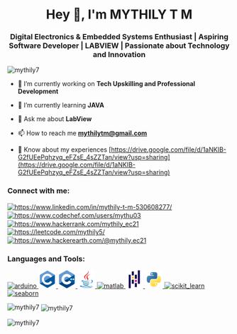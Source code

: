 <h1 align="center">Hey 👋, I'm MYTHILY T M</h1>
<h3 align="center">Digital Electronics & Embedded Systems Enthusiast | Aspiring Software Developer | LABVIEW | Passionate about Technology and Innovation</h3>

<p align="left"> <img src="https://komarev.com/ghpvc/?username=mythily7&label=Profile%20views&color=0e75b6&style=flat" alt="mythily7" /> </p>

- 🔭 I’m currently working on **Tech Upskilling and Professional Development**

- 🌱 I’m currently learning **JAVA**

- 💬 Ask me about **LabView**

- 📫 How to reach me **mythilytm@gmail.com**

- 📄 Know about my experiences [https://drive.google.com/file/d/1aNKIB-G2fUEePqhzyq_eFZsE_4sZZTan/view?usp=sharing](https://drive.google.com/file/d/1aNKIB-G2fUEePqhzyq_eFZsE_4sZZTan/view?usp=sharing)

<h3 align="left">Connect with me:</h3>
<p align="left">
<a href="https://linkedin.com/in/https://www.linkedin.com/in/mythily-t-m-530608277/" target="blank"><img align="center" src="https://raw.githubusercontent.com/rahuldkjain/github-profile-readme-generator/master/src/images/icons/Social/linked-in-alt.svg" alt="https://www.linkedin.com/in/mythily-t-m-530608277/" height="30" width="40" /></a>
<a href="https://www.codechef.com/users/https://www.codechef.com/users/mythu03" target="blank"><img align="center" src="https://cdn.jsdelivr.net/npm/simple-icons@3.1.0/icons/codechef.svg" alt="https://www.codechef.com/users/mythu03" height="30" width="40" /></a>
<a href="https://www.hackerrank.com/https://www.hackerrank.com/mythily_ec21" target="blank"><img align="center" src="https://raw.githubusercontent.com/rahuldkjain/github-profile-readme-generator/master/src/images/icons/Social/hackerrank.svg" alt="https://www.hackerrank.com/mythily_ec21" height="30" width="40" /></a>
<a href="https://www.leetcode.com/https://leetcode.com/mythily5/" target="blank"><img align="center" src="https://raw.githubusercontent.com/rahuldkjain/github-profile-readme-generator/master/src/images/icons/Social/leet-code.svg" alt="https://leetcode.com/mythily5/" height="30" width="40" /></a>
<a href="https://www.hackerearth.com/https://www.hackerearth.com/@mythily.ec21" target="blank"><img align="center" src="https://raw.githubusercontent.com/rahuldkjain/github-profile-readme-generator/master/src/images/icons/Social/hackerearth.svg" alt="https://www.hackerearth.com/@mythily.ec21" height="30" width="40" /></a>
</p>

<h3 align="left">Languages and Tools:</h3>
<p align="left"> <a href="https://www.arduino.cc/" target="_blank" rel="noreferrer"> <img src="https://cdn.worldvectorlogo.com/logos/arduino-1.svg" alt="arduino" width="40" height="40"/> </a> <a href="https://www.cprogramming.com/" target="_blank" rel="noreferrer"> <img src="https://raw.githubusercontent.com/devicons/devicon/master/icons/c/c-original.svg" alt="c" width="40" height="40"/> </a> <a href="https://www.w3schools.com/cpp/" target="_blank" rel="noreferrer"> <img src="https://raw.githubusercontent.com/devicons/devicon/master/icons/cplusplus/cplusplus-original.svg" alt="cplusplus" width="40" height="40"/> </a> <a href="https://www.java.com" target="_blank" rel="noreferrer"> <img src="https://raw.githubusercontent.com/devicons/devicon/master/icons/java/java-original.svg" alt="java" width="40" height="40"/> </a> <a href="https://www.mathworks.com/" target="_blank" rel="noreferrer"> <img src="https://upload.wikimedia.org/wikipedia/commons/2/21/Matlab_Logo.png" alt="matlab" width="40" height="40"/> </a> <a href="https://pandas.pydata.org/" target="_blank" rel="noreferrer"> <img src="https://raw.githubusercontent.com/devicons/devicon/2ae2a900d2f041da66e950e4d48052658d850630/icons/pandas/pandas-original.svg" alt="pandas" width="40" height="40"/> </a> <a href="https://www.python.org" target="_blank" rel="noreferrer"> <img src="https://raw.githubusercontent.com/devicons/devicon/master/icons/python/python-original.svg" alt="python" width="40" height="40"/> </a> <a href="https://scikit-learn.org/" target="_blank" rel="noreferrer"> <img src="https://upload.wikimedia.org/wikipedia/commons/0/05/Scikit_learn_logo_small.svg" alt="scikit_learn" width="40" height="40"/> </a> <a href="https://seaborn.pydata.org/" target="_blank" rel="noreferrer"> <img src="https://seaborn.pydata.org/_images/logo-mark-lightbg.svg" alt="seaborn" width="40" height="40"/> </a> </p>

<p><img align="left" src="https://github-readme-stats.vercel.app/api/top-langs?username=mythily7&show_icons=true&locale=en&layout=compact" alt="mythily7" /></p>

<p>&nbsp;<img align="center" src="https://github-readme-stats.vercel.app/api?username=mythily7&show_icons=true&locale=en" alt="mythily7" /></p>

<p><img align="center" src="https://github-readme-streak-stats.herokuapp.com/?user=mythily7&" alt="mythily7" /></p>
